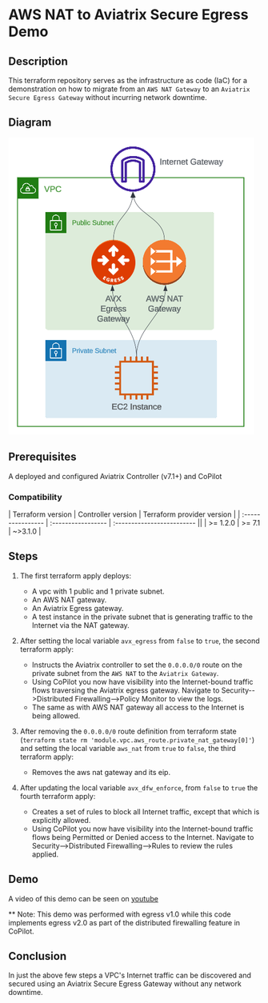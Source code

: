 # AWS NAT to Aviatrix Secure Egress Demo

## Description

This terraform repository serves as the infrastructure as code (IaC) for a demonstration on how to migrate from an `AWS NAT Gateway` to an `Aviatrix Secure Egress Gateway` without incurring network downtime.

## Diagram

![Topology](topology.png)

## Prerequisites

A deployed and configured Aviatrix Controller (v7.1+) and CoPilot

### Compatibility

| Terraform version | Controller version | Terraform provider version |
| :---------------- | :----------------- | :------------------------- ||
| >= 1.2.0          | >= 7.1             | ~>3.1.0                    |

## Steps

1. The first terraform apply deploys:

   - A vpc with 1 public and 1 private subnet.
   - An AWS NAT gateway.
   - An Aviatrix Egress gateway.
   - A test instance in the private subnet that is generating traffic to the Internet via the NAT gateway.

2. After setting the local variable `avx_egress` from `false` to `true`, the second terraform apply:

   - Instructs the Aviatrix controller to set the `0.0.0.0/0` route on the private subnet from the `AWS NAT` to the `Aviatrix Gateway`.
   - Using CoPilot you now have visibility into the Internet-bound traffic flows traversing the Aviatrix egress gateway. Navigate to Security-->Distributed Firewalling-->Policy Monitor to view the logs.
   - The same as with AWS NAT gateway all access to the Internet is being allowed.

3. After removing the `0.0.0.0/0` route definition from terraform state (`terraform state rm 'module.vpc.aws_route.private_nat_gateway[0]'`) and setting the local variable `aws_nat` from `true` to `false`, the third terraform apply:

   - Removes the aws nat gateway and its eip.

4. After updating the local variable `avx_dfw_enforce`, from `false` to `true` the fourth terraform apply:

   - Creates a set of rules to block all Internet traffic, except that which is explicitly allowed.
   - Using CoPilot you now have visibility into the Internet-bound traffic flows being Permitted or Denied access to the Internet. Navigate to Security-->Distributed Firewalling-->Rules to review the rules applied.

## Demo

A video of this demo can be seen on [youtube](https://www.youtube.com/watch?v=oufrD58B_hc)

** Note: This demo was performed with egress v1.0 while this code implements egress v2.0 as part of the distributed firewalling feature in CoPilot.

## Conclusion

In just the above few steps a VPC's Internet traffic can be discovered and secured using an Aviatrix Secure Egress Gateway without any network downtime.
